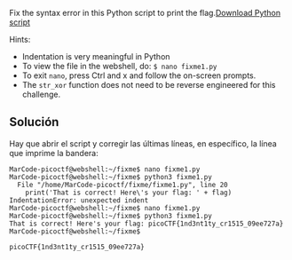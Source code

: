 Fix the syntax error in this Python script to print the flag.[Download Python script](https://artifacts.picoctf.net/c/26/fixme1.py)

Hints:
- Indentation is very meaningful in Python
- To view the file in the webshell, do: `$ nano fixme1.py`
- To exit `nano`, press Ctrl and x and follow the on-screen prompts.
- The `str_xor` function does not need to be reverse engineered for this challenge.

## Solución
Hay  que abrir el script y corregir las últimas líneas, en específico, la línea que imprime la bandera:
```
MarCode-picoctf@webshell:~/fixme$ nano fixme1.py 
MarCode-picoctf@webshell:~/fixme$ python3 fixme1.py 
  File "/home/MarCode-picoctf/fixme/fixme1.py", line 20
    print('That is correct! Here\'s your flag: ' + flag)
IndentationError: unexpected indent
MarCode-picoctf@webshell:~/fixme$ nano fixme1.py 
MarCode-picoctf@webshell:~/fixme$ python3 fixme1.py 
That is correct! Here's your flag: picoCTF{1nd3nt1ty_cr1515_09ee727a}
MarCode-picoctf@webshell:~/fixme$ 
```

`picoCTF{1nd3nt1ty_cr1515_09ee727a}`